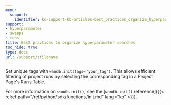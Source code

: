 ```yaml
---
menu:
  support:
    identifier: ko-support-kb-articles-best_practices_organize_hyperparameter_searches
support:
- hyperparameter
- sweeps
- runs
title: Best practices to organize hyperparameter searches
toc_hide: true
type: docs
url: /support/:filename
---
```


Set unique tags with `wandb.init(tags='your_tag')`. This allows efficient filtering of project runs by selecting the corresponding tag in a Project Page's Runs Table. 


For more information on `wandb.init()`, see the [`wandb.init()` reference]({{< relref path="/ref/python/sdk/functions/init.md" lang="ko" >}}).